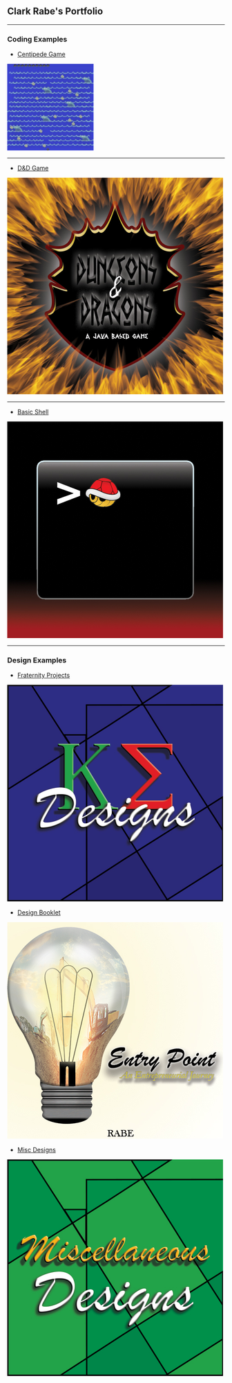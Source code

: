 ## Clark Rabe's Portfolio

---

### Coding Examples

- [Centipede Game](https://github.com/ClarkRabe/Centipede-Game)
<img src="images/centipedeGame.JPG?raw=true" height="200" width="200"/>

---
- [D&D Game](https://github.com/ClarkRabe/Dungeon-Game)
<img src="images/dndimg.jpg?raw=true"/>

---
- [Basic Shell](https://github.com/ClarkRabe/Basic_Shell)
<img src="images/shellimg.jpg?raw=true"/>

---

### Design Examples

- [Fraternity Projects](https://github.com/ClarkRabe/Fraternity_Designs)
<img src="images/ke_cover.jpg?raw=true"/>

- [Design Booklet](/pdf/desn216_final-booklet_120919_v2_CR.pdf)
<img src="images/project_cover.jpg?raw=true"/>

- [Misc Designs](https://github.com/ClarkRabe/Misc_Designs)
<img src="images/misc_cover.jpg?raw=true"/>





